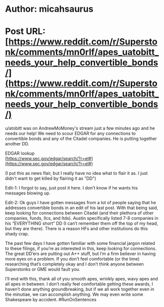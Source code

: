 # Author: micahsaurus
# Post URL: [https://www.reddit.com/r/Superstonk/comments/mn0rlf/apes_uatobitt_needs_your_help_convertible_bonds/](https://www.reddit.com/r/Superstonk/comments/mn0rlf/apes_uatobitt_needs_your_help_convertible_bonds/)


u/atobitt was on AndrewMoMoney's stream just a few minutes ago and he needs our help! We need to scour EDGAR for any connections to convertible bonds and any of the Citadel companies. He is putting together another DD. 

EDGAR lookup  
[https://www.sec.gov/edgar/search/?r=el#](https://www.sec.gov/edgar/search/?r=el#)

(I put this as news flair, but I really have no idea what to flair it as. I just didn't want to get killed by flairing it as "DD")

Edit-1: I forgot to say, just post it here. I don’t know if he wants his messages blowing up.

Edit-2: Ok guys I have gotten messages from a lot of people saying that he addresses convertible bonds in an edit of his last post. With that being said, keep looking for connections between Citadel (and their plethora of other companies, funds, llcs, and ltds). Austin specifically listed 7-8 companies in his “EVERYTHING short” DD (I can’t remember them off the top of my head, but they are there). There is a reason HFs and other institutions do this shady crap.

The past few days I have gotten familiar with some financial jargon related to these filings, if you’re as interested in this, keep looking for connections. The great DD’ers are putting out A++ stuff, but I’m a firm believer in having more eyes on a problem. If you don’t feel comfortable (or the time) researching that’s completely okay and I don’t think anyone between Superstonks or GME would fault you. 

I’ll end with this, thank all of you smooth apes, wrinkly apes, wavy apes and all apes in between. I don’t really feel comfortable getting these awards, I haven’t done anything groundbreaking, but if we all work together even in the minutiae, we can accomplish anything. We may even write some Shakespeare by accident. #RunOnSentences